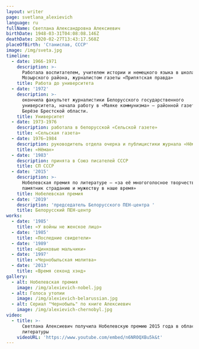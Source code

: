 ```yaml
---
layout: writer
page: svetlana_alexievich
language: ru
fullName: Светлана Александровна Алексиевич
birthDate: 1948-03-31T04:08:08.146Z
deathDate: 2020-02-27T13:43:17.568Z
placeOfBirth: 'Станислав, СССР'
image: /img/sveta.jpg
timeline:
  - date: 1966-1971
    description: >-
      Работала воспитателем, учителем истории и немецкого языка в школах
      Мозырского района, журналистом газеты «Припятская правда» 
    title: Работа до университета
  - date: '1972'
    description: >-
      окончила факультет журналистики Белорусского государственного
      университета, начала работу в «Маяке коммунизма» — районной газете в
      Берёзе Брестской области.
    title: Университет
  - date: 1973-1976
    description: работала в белорусской «Сельской газете»
    title: «Сельская газета»
  - date: 1976—1984
    description: руководитель отдела очерка и публицистики журнала «Нёман»
    title: «Нёман»
  - date: '1983'
    description: принята в Союз писателей СССР
    title: СП СССР
  - date: '2015'
    description: >-
      Нобелевская премия по литературе — «за её многоголосное творчество —
      памятник страданию и мужеству в наше время»
    title: Нобелевская премия
  - date: '2019'
    description: 'председатель Белорусского ПЕН-центра '
    title: Белорусский ПЕН-центр
works:
  - date: '1985'
    title: «У войны не женское лицо»
  - date: '1985'
    title: «Последние свидетели»
  - date: '1989'
    title: «Цинковые мальчики»
  - date: '1997'
    title: «Чернобыльская молитва»
  - date: '2013'
    title: «Время секонд хэнд»
gallery:
  - alt: Нобелевская премия
    image: /img/alexievich-nobel.jpg
  - alt: Голоса утопии
    image: /img/alexievich-belarussian.jpg
  - alt: Сериал "Чернобыль" по книге Алексиевич
    image: /img/alexievich-chernobyl.jpg
video:
  - title: >-
      Светлана Алексиевич получила Нобелевскую премию 2015 года в области
      литературы
    videoURL: 'https://www.youtube.com/embed/n6NR0QXBu5k&t'
---
```


